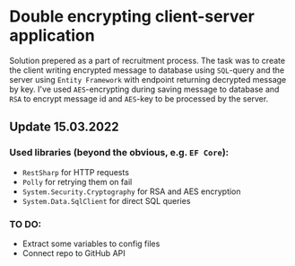 # Double encrypting client-server application
Solution prepered as a part of recruitment process. The task was to create the client writing encrypted message to database using `SQL`-query and the server using `Entity Framework` with endpoint returning decrypted message by key. I've used `AES`-encrypting during saving message to database and `RSA` to encrypt message id and `AES`-key to be processed by the server.

## Update 15.03.2022
### Used libraries (beyond the obvious, e.g. `EF Core`):
- `RestSharp` for HTTP requests
- `Polly` for retrying them on fail
- `System.Security.Cryptography` for RSA and AES encryption
- `System.Data.SqlClient` for direct SQL queries

### TO DO:
- Extract some variables to config files
- Connect repo to GitHub API
